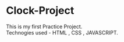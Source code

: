 # Clock-Project
This is my  first Practice Project.
<br>
Technogies used - HTML , CSS , JAVASCRIPT.
